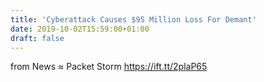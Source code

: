 ```yaml
---
title: 'Cyberattack Causes $95 Million Loss For Demant'
date: 2019-10-02T15:59:00+01:00
draft: false
---
```


  
  
from News ≈ Packet Storm https://ift.tt/2plaP65